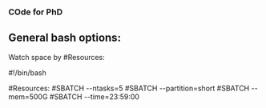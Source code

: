 ### COde for PhD 

## General bash options: 
Watch space by #Resources:

#!/bin/bash

#Resources:
#SBATCH --ntasks=5
#SBATCH --partition=short
#SBATCH --mem=500G
#SBATCH --time=23:59:00
